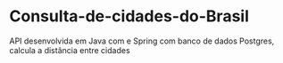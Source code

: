 # Consulta-de-cidades-do-Brasil
API desenvolvida em Java com e Spring com banco de dados Postgres,  calcula a distância entre cidades
